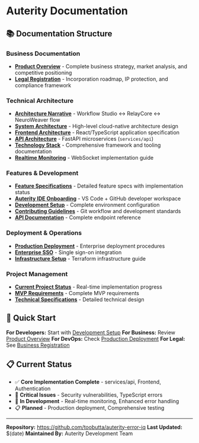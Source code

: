 # Auterity Documentation

## 📚 Documentation Structure

### Business Documentation

- **[Product Overview](business/product-overview.md)** - Complete business strategy, market analysis, and competitive positioning
- **[Legal Registration](legal/business-registration.md)** - Incorporation roadmap, IP protection, and compliance framework

### Technical Architecture

- **[Architecture Narrative](ARCHITECTURE_OVERVIEW.md)** - Workflow Studio ↔ RelayCore ↔ NeuroWeaver flow
- **[System Architecture](architecture/system-architecture.md)** - High-level cloud-native architecture design
- **[Frontend Architecture](architecture/frontend-architecture.md)** - React/TypeScript application specification
- **[API Architecture](architecture/backend-architecture.md)** - FastAPI microservices (`services/api`)
- **[Technology Stack](architecture/technology-stack.md)** - Comprehensive framework and tooling documentation
- **[Realtime Monitoring](architecture/REALTIME_MONITORING_IMPLEMENTATION.md)** - WebSocket implementation guide

### Features & Development

- **[Feature Specifications](features/feature-specifications.md)** - Detailed feature specs with implementation status
- **[Auterity IDE Onboarding](features/auterity-ide.md)** - VS Code + GitHub developer workspace
- **[Development Setup](development/setup.md)** - Complete environment configuration
- **[Contributing Guidelines](development/contributing.md)** - Git workflow and development standards
- **[API Documentation](api/api-overview.md)** - Complete endpoint reference

### Deployment & Operations

- **[Production Deployment](deployment/production-deployment.md)** - Enterprise deployment procedures
- **[Enterprise SSO](deployment/enterprise-sso.md)** - Single sign-on integration
- **[Infrastructure Setup](deployment/AutoMatrix-IaC-Starter-Terraform.md)** - Terraform infrastructure guide

### Project Management

- **[Current Project Status](specifications/current-status.md)** - Real-time implementation progress
- **[MVP Requirements](specifications/mvp-requirements.md)** - Complete MVP requirements
- **[Technical Specifications](specifications/technical-specs.md)** - Detailed technical design

## 🎯 Quick Start

**For Developers:** Start with [Development Setup](development/setup.md)
**For Business:** Review [Product Overview](business/product-overview.md)
**For DevOps:** Check [Production Deployment](deployment/production-deployment.md)
**For Legal:** See [Business Registration](legal/business-registration.md)

## 📋 Current Status

- ✅ **Core Implementation Complete** - services/api, Frontend, Authentication
- 🔴 **Critical Issues** - Security vulnerabilities, TypeScript errors
- 🚧 **In Development** - Real-time monitoring, Enhanced error handling
- 📋 **Planned** - Production deployment, Comprehensive testing

---

**Repository:** https://github.com/toobutta/auterity-error-iq
**Last Updated:** $(date)
**Maintained By:** Auterity Development Team
